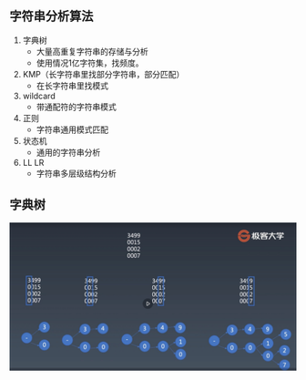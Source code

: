 ## 字符串分析算法
1. 字典树
    + 大量高重复字符串的存储与分析
    + 使用情况1亿字符集，找频度。
1. KMP（长字符串里找部分字符串，部分匹配）
    + 在长字符串里找模式
1. wildcard
    + 带通配符的字符串模式
1. 正则
    + 字符串通用模式匹配
1. 状态机
    + 通用的字符串分析
1. LL LR
    + 字符串多层级结构分析

## 字典树
![](img/pic1.jpg)
    
